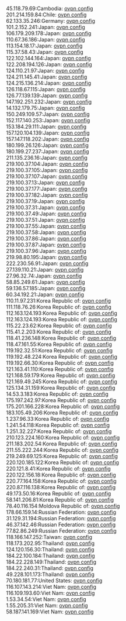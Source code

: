 45.118.79.69:Cambodia: [ovpn config](vpn/45_118_79_69.ovpn)  
201.214.159.84:Chile: [ovpn config](vpn/201_214_159_84.ovpn)  
62.133.35.246:Germany: [ovpn config](vpn/62_133_35_246.ovpn)  
101.2.152.241:Japan: [ovpn config](vpn/101_2_152_241.ovpn)  
106.179.209.178:Japan: [ovpn config](vpn/106_179_209_178.ovpn)  
110.67.36.186:Japan: [ovpn config](vpn/110_67_36_186.ovpn)  
113.154.18.17:Japan: [ovpn config](vpn/113_154_18_17.ovpn)  
115.37.58.43:Japan: [ovpn config](vpn/115_37_58_43.ovpn)  
122.102.144.164:Japan: [ovpn config](vpn/122_102_144_164.ovpn)  
122.208.194.126:Japan: [ovpn config](vpn/122_208_194_126.ovpn)  
124.110.21.97:Japan: [ovpn config](vpn/124_110_21_97.ovpn)  
124.211.145.41:Japan: [ovpn config](vpn/124_211_145_41.ovpn)  
124.215.136.214:Japan: [ovpn config](vpn/124_215_136_214.ovpn)  
126.118.67.115:Japan: [ovpn config](vpn/126_118_67_115.ovpn)  
126.77.139.139:Japan: [ovpn config](vpn/126_77_139_139.ovpn)  
147.192.251.232:Japan: [ovpn config](vpn/147_192_251_232.ovpn)  
14.132.179.75:Japan: [ovpn config](vpn/14_132_179_75.ovpn)  
150.249.109.57:Japan: [ovpn config](vpn/150_249_109_57.ovpn)  
152.117.140.253:Japan: [ovpn config](vpn/152_117_140_253.ovpn)  
153.184.29.111:Japan: [ovpn config](vpn/153_184_29_111.ovpn)  
157.120.104.139:Japan: [ovpn config](vpn/157_120_104_139.ovpn)  
157.147.118.202:Japan: [ovpn config](vpn/157_147_118_202.ovpn)  
180.199.26.126:Japan: [ovpn config](vpn/180_199_26_126.ovpn)  
180.199.27.237:Japan: [ovpn config](vpn/180_199_27_237.ovpn)  
211.135.236.16:Japan: [ovpn config](vpn/211_135_236_16.ovpn)  
219.100.37.104:Japan: [ovpn config](vpn/219_100_37_104.ovpn)  
219.100.37.105:Japan: [ovpn config](vpn/219_100_37_105.ovpn)  
219.100.37.107:Japan: [ovpn config](vpn/219_100_37_107.ovpn)  
219.100.37.13:Japan: [ovpn config](vpn/219_100_37_13.ovpn)  
219.100.37.177:Japan: [ovpn config](vpn/219_100_37_177.ovpn)  
219.100.37.182:Japan: [ovpn config](vpn/219_100_37_182.ovpn)  
219.100.37.19:Japan: [ovpn config](vpn/219_100_37_19.ovpn)  
219.100.37.31:Japan: [ovpn config](vpn/219_100_37_31.ovpn)  
219.100.37.49:Japan: [ovpn config](vpn/219_100_37_49.ovpn)  
219.100.37.51:Japan: [ovpn config](vpn/219_100_37_51.ovpn)  
219.100.37.55:Japan: [ovpn config](vpn/219_100_37_55.ovpn)  
219.100.37.58:Japan: [ovpn config](vpn/219_100_37_58.ovpn)  
219.100.37.86:Japan: [ovpn config](vpn/219_100_37_86.ovpn)  
219.100.37.87:Japan: [ovpn config](vpn/219_100_37_87.ovpn)  
219.100.37.96:Japan: [ovpn config](vpn/219_100_37_96.ovpn)  
219.98.80.195:Japan: [ovpn config](vpn/219_98_80_195.ovpn)  
222.230.56.91:Japan: [ovpn config](vpn/222_230_56_91.ovpn)  
27.139.110.21:Japan: [ovpn config](vpn/27_139_110_21.ovpn)  
27.96.32.74:Japan: [ovpn config](vpn/27_96_32_74.ovpn)  
58.85.249.61:Japan: [ovpn config](vpn/58_85_249_61.ovpn)  
59.136.57.185:Japan: [ovpn config](vpn/59_136_57_185.ovpn)  
60.34.192.21:Japan: [ovpn config](vpn/60_34_192_21.ovpn)  
110.11.97.231:Korea Republic of: [ovpn config](vpn/110_11_97_231.ovpn)  
111.118.76.26:Korea Republic of: [ovpn config](vpn/111_118_76_26.ovpn)  
112.163.124.193:Korea Republic of: [ovpn config](vpn/112_163_124_193.ovpn)  
112.163.124.193:Korea Republic of: [ovpn config](vpn/112_163_124_193.ovpn)  
115.22.23.62:Korea Republic of: [ovpn config](vpn/115_22_23_62.ovpn)  
115.41.2.203:Korea Republic of: [ovpn config](vpn/115_41_2_203.ovpn)  
118.41.236.148:Korea Republic of: [ovpn config](vpn/118_41_236_148.ovpn)  
118.47.161.55:Korea Republic of: [ovpn config](vpn/118_47_161_55.ovpn)  
119.192.32.51:Korea Republic of: [ovpn config](vpn/119_192_32_51.ovpn)  
119.192.48.224:Korea Republic of: [ovpn config](vpn/119_192_48_224.ovpn)  
119.192.66.30:Korea Republic of: [ovpn config](vpn/119_192_66_30.ovpn)  
121.163.41.110:Korea Republic of: [ovpn config](vpn/121_163_41_110.ovpn)  
121.168.59.179:Korea Republic of: [ovpn config](vpn/121_168_59_179.ovpn)  
121.169.49.245:Korea Republic of: [ovpn config](vpn/121_169_49_245.ovpn)  
125.134.31.159:Korea Republic of: [ovpn config](vpn/125_134_31_159.ovpn)  
14.53.3.183:Korea Republic of: [ovpn config](vpn/14_53_3_183.ovpn)  
175.197.242.97:Korea Republic of: [ovpn config](vpn/175_197_242_97.ovpn)  
175.201.166.228:Korea Republic of: [ovpn config](vpn/175_201_166_228.ovpn)  
183.105.49.206:Korea Republic of: [ovpn config](vpn/183_105_49_206.ovpn)  
1.237.96.33:Korea Republic of: [ovpn config](vpn/1_237_96_33.ovpn)  
1.241.54.118:Korea Republic of: [ovpn config](vpn/1_241_54_118.ovpn)  
1.251.32.227:Korea Republic of: [ovpn config](vpn/1_251_32_227.ovpn)  
210.123.224.160:Korea Republic of: [ovpn config](vpn/210_123_224_160.ovpn)  
211.183.202.54:Korea Republic of: [ovpn config](vpn/211_183_202_54.ovpn)  
211.55.222.244:Korea Republic of: [ovpn config](vpn/211_55_222_244.ovpn)  
219.249.69.125:Korea Republic of: [ovpn config](vpn/219_249_69_125.ovpn)  
220.120.185.122:Korea Republic of: [ovpn config](vpn/220_120_185_122.ovpn)  
220.121.8.41:Korea Republic of: [ovpn config](vpn/220_121_8_41.ovpn)  
220.122.156.18:Korea Republic of: [ovpn config](vpn/220_122_156_18.ovpn)  
220.77.164.158:Korea Republic of: [ovpn config](vpn/220_77_164_158.ovpn)  
220.87.116.138:Korea Republic of: [ovpn config](vpn/220_87_116_138.ovpn)  
49.173.50.16:Korea Republic of: [ovpn config](vpn/49_173_50_16.ovpn)  
58.141.206.81:Korea Republic of: [ovpn config](vpn/58_141_206_81.ovpn)  
78.40.116.154:Moldova Republic of: [ovpn config](vpn/78_40_116_154.ovpn)  
178.66.159.14:Russian Federation: [ovpn config](vpn/178_66_159_14.ovpn)  
31.129.31.194:Russian Federation: [ovpn config](vpn/31_129_31_194.ovpn)  
46.37.142.46:Russian Federation: [ovpn config](vpn/46_37_142_46.ovpn)  
77.82.86.249:Russian Federation: [ovpn config](vpn/77_82_86_249.ovpn)  
118.166.147.252:Taiwan: [ovpn config](vpn/118_166_147_252.ovpn)  
118.173.202.95:Thailand: [ovpn config](vpn/118_173_202_95.ovpn)  
124.120.156.30:Thailand: [ovpn config](vpn/124_120_156_30.ovpn)  
184.22.100.184:Thailand: [ovpn config](vpn/184_22_100_184.ovpn)  
184.22.228.149:Thailand: [ovpn config](vpn/184_22_228_149.ovpn)  
184.22.240.31:Thailand: [ovpn config](vpn/184_22_240_31.ovpn)  
49.228.101.173:Thailand: [ovpn config](vpn/49_228_101_173.ovpn)  
70.180.181.77:United States: [ovpn config](vpn/70_180_181_77.ovpn)  
116.107.143.214:Viet Nam: [ovpn config](vpn/116_107_143_214.ovpn)  
116.109.193.60:Viet Nam: [ovpn config](vpn/116_109_193_60.ovpn)  
1.53.34.54:Viet Nam: [ovpn config](vpn/1_53_34_54.ovpn)  
1.55.205.31:Viet Nam: [ovpn config](vpn/1_55_205_31.ovpn)  
58.187.141.169:Viet Nam: [ovpn config](vpn/58_187_141_169.ovpn)  
